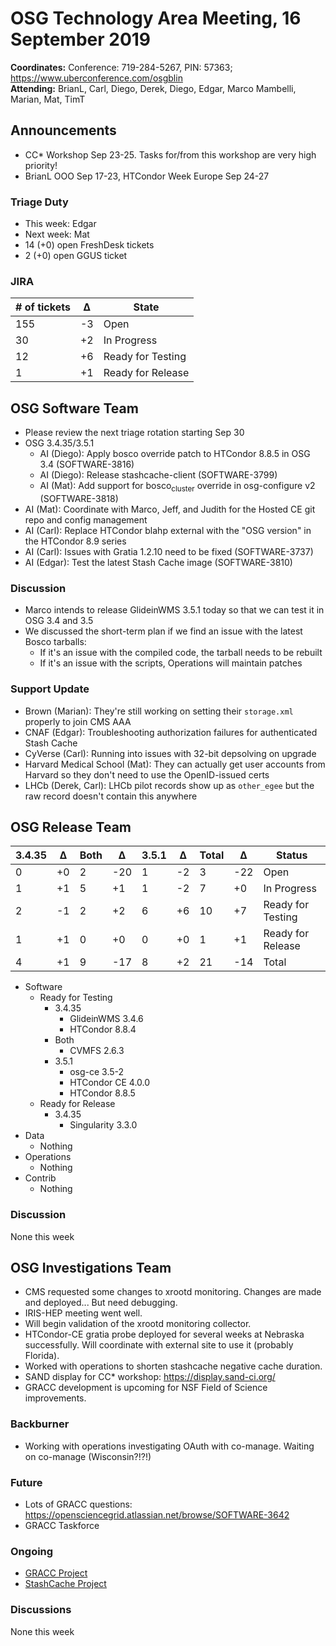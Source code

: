 # OSG Technology Area Meeting, 16 September 2019

**Coordinates:** Conference: 719-284-5267, PIN: 57363; <https://www.uberconference.com/osgblin>  
**Attending:** BrianL, Carl, Diego, Derek, Diego, Edgar, Marco Mambelli, Marian, Mat, TimT


## Announcements

-   CC\* Workshop Sep 23-25. Tasks for/from this workshop are very high priority!
-   BrianL OOO Sep 17-23, HTCondor Week Europe Sep 24-27


### Triage Duty

-   This week: Edgar
-   Next week: Mat
-   14 (+0) open FreshDesk tickets
-   2 (+0) open GGUS ticket


### JIRA

| # of tickets | &Delta; | State             |
|------------ |------- |----------------- |
| 155          | -3      | Open              |
| 30           | +2      | In Progress       |
| 12           | +6      | Ready for Testing |
| 1            | +1      | Ready for Release |


## OSG Software Team

-   Please review the next triage rotation starting Sep 30
-   OSG 3.4.35/3.5.1  
    -   AI (Diego): Apply bosco override patch to HTCondor 8.8.5 in OSG 3.4 (SOFTWARE-3816)
    -   AI (Diego): Release stashcache-client (SOFTWARE-3799)
    -   AI (Mat): Add support for bosco<sub>cluster</sub> override in osg-configure v2 (SOFTWARE-3818)
-   AI (Mat): Coordinate with Marco, Jeff, and Judith for the Hosted CE git repo and config management
-   AI (Carl): Replace HTCondor blahp external with the "OSG version" in the HTCondor 8.9 series
-   AI (Carl): Issues with Gratia 1.2.10 need to be fixed (SOFTWARE-3737)
-   AI (Edgar): Test the latest Stash Cache image (SOFTWARE-3810)


### Discussion

-   Marco intends to release GlideinWMS 3.5.1 today so that we can test it in OSG 3.4 and 3.5
-   We discussed the short-term plan if we find an issue with the latest Bosco tarballs:
    -   If it's an issue with the compiled code, the tarball needs to be rebuilt
    -   If it's an issue with the scripts, Operations will maintain patches


### Support Update

-   Brown (Marian): They're still working on setting their `storage.xml` properly to join CMS AAA
-   CNAF (Edgar): Troubleshooting authorization failures for authenticated Stash Cache
-   CyVerse (Carl): Running into issues with 32-bit depsolving on upgrade
-   Harvard Medical School (Mat): They can actually get user accounts from Harvard so they don't need to use the OpenID-issued certs
-   LHCb (Derek, Carl): LHCb pilot records show up as `other_egee` but the raw record doesn't contain this anywhere


## OSG Release Team

| 3.4.35 | &Delta; | Both | &Delta; | 3.5.1 | &Delta; | Total | &Delta; | Status            |
| ------ | ------- | ---- | ------- | ----- | ------- | ----- | ------- | ----------------- |
| 0      | +0      | 2    | -20     | 1     | -2      | 3     | -22     | Open              |
| 1      | +1      | 5    | +1      | 1     | -2      | 7     | +0      | In Progress       |
| 2      | -1      | 2    | +2      | 6     | +6      | 10    | +7      | Ready for Testing |
| 1      | +1      | 0    | +0      | 0     | +0      | 1     | +1      | Ready for Release |
| 4      | +1      | 9    | -17     | 8     | +2      | 21    | -14     | Total             |

-   Software  
    -   Ready for Testing  
        -   3.4.35
            -   GlideinWMS 3.4.6
            -   HTCondor 8.8.4
        -   Both  
            -   CVMFS 2.6.3
        -   3.5.1  
            -   osg-ce 3.5-2
            -   HTCondor CE 4.0.0
            -   HTCondor 8.8.5
    -   Ready for Release  
        -   3.4.35
            -   Singularity 3.3.0
-   Data  
    -   Nothing
-   Operations  
    -   Nothing
-   Contrib  
    -   Nothing


### Discussion

None this week


## OSG Investigations Team

-   CMS requested some changes to xrootd monitoring.  Changes are made and deployed... But need debugging.
-   IRIS-HEP meeting went well.
-   Will begin validation of the xrootd monitoring collector.
-   HTCondor-CE gratia probe deployed for several weeks at Nebraska successfully.  Will coordinate with external site to use it (probably Florida).
-   Worked with operations to shorten stashcache negative cache duration.
-   SAND display for CC\* workshop: <https://display.sand-ci.org/>
-   GRACC development is upcoming for NSF Field of Science improvements.


### Backburner

-   Working with operations investigating OAuth with co-manage.  Waiting on co-manage (Wisconsin?!?!)


### Future

-   Lots of GRACC questions: <https://opensciencegrid.atlassian.net/browse/SOFTWARE-3642>
-   GRACC Taskforce


### Ongoing

-   [GRACC Project](https://opensciencegrid.atlassian.net/projects/GRACC)
-   [StashCache Project](http://opensciencegrid.org/docs/data/stashcache/overview/)


### Discussions

None this week
